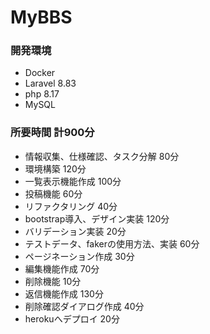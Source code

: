# MyBBS

### 開発環境
- Docker
- Laravel 8.83
- php 8.17
- MySQL

### 所要時間 計900分
- 情報収集、仕様確認、タスク分解 80分
- 環境構築 120分
- 一覧表示機能作成 100分
- 投稿機能 60分
- リファクタリング 40分
- bootstrap導入、デザイン実装 120分
- バリデーション実装 20分
- テストデータ、fakerの使用方法、実装 60分
- ページネーション作成 30分
- 編集機能作成 70分
- 削除機能 10分
- 返信機能作成 130分
- 削除確認ダイアログ作成 40分
- herokuへデプロイ 20分

